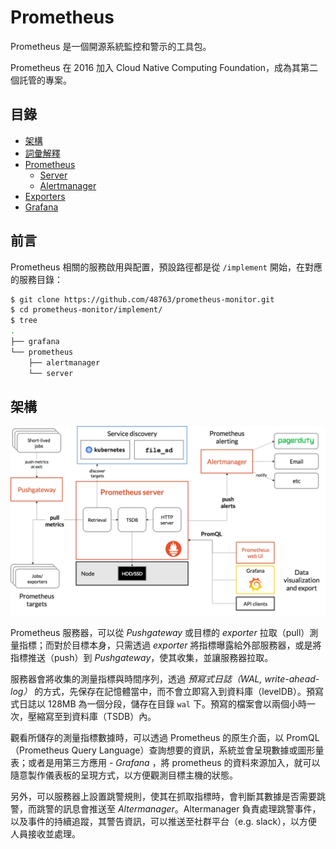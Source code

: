 # Prometheus

Prometheus 是一個開源系統監控和警示的工具包。

Prometheus 在 2016 加入 Cloud Native Computing Foundation，成為其第二個託管的專案。

## 

## 目錄

- [架構](#架構)
- [詞彙解釋](./glossary.md)
- [Prometheus](./prometheus)
    - [Server](./prometheus/server)
    - [Alertmanager](./prometheus/alertmanager)
- [Exporters](https://github.com/48763/prom-client-ex)
- [Grafana](./grafana)

## 前言

Prometheus 相關的服務啟用與配置，預設路徑都是從 `/implement` 開始，在對應的服務目錄：

```bash
$ git clone https://github.com/48763/prometheus-monitor.git
$ cd prometheus-monitor/implement/
$ tree
.
├── grafana
└── prometheus
    ├── alertmanager
    └── server
```

## 架構

![](img/img-01.png)

Prometheus 服務器，可以從 *Pushgateway* 或目標的 *exporter* 拉取（pull）測量指標；而對於目標本身，只需透過 *exporter* 將指標曝露給外部服務器，或是將指標推送（push）到 *Pushgateway*，使其收集，並讓服務器拉取。

服務器會將收集的測量指標與時間序列，透過 *預寫式日誌（WAL, write-ahead-log）* 的方式，先保存在記憶體當中，而不會立即寫入到資料庫（levelDB）。預寫式日誌以 128MB 為一個分段，儲存在目錄 `wal` 下。預寫的檔案會以兩個小時一次，壓縮寫至到資料庫（TSDB）內。

觀看所儲存的測量指標數據時，可以透過 Prometheus 的原生介面，以 PromQL（Prometheus Query Language）查詢想要的資訊，系統並會呈現數據或圖形量表；或者是用第三方應用 - *Grafana*
，將 prometheus 的資料來源加入，就可以隨意製作儀表板的呈現方式，以方便觀測目標主機的狀態。

另外，可以服務器上設置跳警規則，使其在抓取指標時，會判斷其數據是否需要跳警，而跳警的訊息會推送至 *Altermanager*。Altermanager 負責處理跳警事件，以及事件的持續追蹤，其警告資訊，可以推送至社群平台（e.g. slack），以方便人員接收並處理。